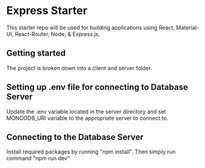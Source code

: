 # Express Starter

This starter repo will be used for building applications using React, Material-UI, React-Router, Node, & Express.js.

## Getting started

The project is broken down into a client and server folder.

## Setting up .env file for connecting to Database Server

Update the .env variable located in the server directory and set MONGODB_URI variable to the appropriate 
server to connect to.

## Connecting to the Database Server

Install required packages by running "npm install".
Then simply run command "npm run dev"